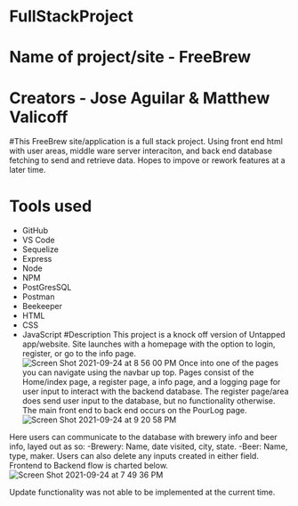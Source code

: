 # FullStackProject
# Name of project/site - FreeBrew
# Creators - Jose Aguilar & Matthew Valicoff

#This FreeBrew site/application is a full stack project. Using front end html with user areas, middle ware server interaciton, and back end database fetching to send and retrieve data.
Hopes to impove or rework features at a later time.

# Tools used
- GitHub
- VS Code
- Sequelize
- Express
- Node
- NPM
- PostGresSQL
- Postman
- Beekeeper
- HTML
- CSS
- JavaScript
#Description
This project is a knock off version of Untapped app/website. Site launches with a homepage with the option to login, register, or go to the info page.
![Screen Shot 2021-09-24 at 8 56 00 PM](https://user-images.githubusercontent.com/88062670/134754061-391f7aeb-aa13-4c9e-93c9-d8efbe95e476.png)
Once into one of the pages you can navigate using the navbar up top.
Pages consist of the Home/index page, a register page, a info page, and a logging page for user input to interact with the backend database.
The register page/area does send user input to the database, but no functionality otherwise.
The main front end to back end occurs on the PourLog page. 
![Screen Shot 2021-09-24 at 9 20 58 PM](https://user-images.githubusercontent.com/88062670/134754695-d718057f-3a52-432c-9495-7dc7df4a11b2.png)

Here users can communicate to the database with brewery info and beer info, layed out as so:
-Brewery: Name, date visited, city, state.
-Beer: Name, type, maker.
Users can also delete any inputs created in either field.
Frontend to Backend flow is charted below.
![Screen Shot 2021-09-24 at 7 49 36 PM](https://user-images.githubusercontent.com/88062670/134754740-2cf1ca63-f1e4-49c7-acd8-560407864a03.png)

Update functionality was not able to be implemented at the current time.
